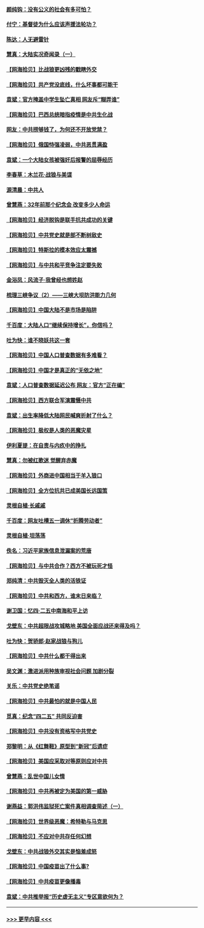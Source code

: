 #### [颜纯钩：没有公义的社会有多可怕？](../pages/nsc993/n12947626.md?t=05141501) 
#### [付宁：基督徒为什么应该声援法轮功？](../pages/nsc993/n12947233.md?t=05141501) 
#### [陈达：人无避雷针](../pages/nsc993/n12947098.md?t=05141501) 
#### [慧真：大陆实况奇闻录（一）](../pages/nsc993/n12945811.md?t=05141501) 
#### [【网海拾贝】比战狼更凶残的戳瞎外交](../pages/nsc993/n12945717.md?t=05141501) 
#### [【网海拾贝】共产党没底线，什么坏事都可能干](../pages/nsc993/n12942090.md?t=05141501) 
#### [袁斌：官方掩盖中学生坠亡真相 网友斥“糊弄谁”](../pages/nsc993/n12942029.md?t=05141501) 
#### [【网海拾贝】巴西总统暗指疫情是中共生化战](../pages/nsc993/n12938999.md?t=05141501) 
#### [网友：中共捞够钱了，为何还不开放党禁？](../pages/nsc993/n12938952.md?t=05141501) 
#### [【网海拾贝】俄国恃强凌弱，中共恶贯满盈](../pages/nsc993/n12936626.md?t=05141501) 
#### [袁斌：一个大陆女孩被强奸后报警的屈辱经历](../pages/nsc993/n12936547.md?t=05141501) 
#### [李春草：木兰花·战狼与美谍](../pages/nsc993/n12935995.md?t=05141501) 
#### [源清晨：中共人](../pages/nsc993/n12935589.md?t=05141501) 
#### [曾慧燕：32年前那个纪念会 改变多少人命运](../pages/nsc993/n12934233.md?t=05141501) 
#### [【网海拾贝】经济脱钩是联手抗共成功的关键](../pages/nsc993/n12934176.md?t=05141501) 
#### [【网海拾贝】中共党史就是部不断树敌史](../pages/nsc993/n12932844.md?t=05141501) 
#### [【网海拾贝】特斯拉的模本效应太震撼](../pages/nsc993/n12925626.md?t=05141501) 
#### [【网海拾贝】与中共和平竞争注定要失败](../pages/nsc993/n12923326.md?t=05141501) 
#### [金浴凤：风流子‧我曾经也想姓赵](../pages/nsc993/n12920911.md?t=05141501) 
#### [梳理三峡争议（2）——三峡大坝防洪能力几何](../pages/nsc993/n12920173.md?t=05141501) 
#### [【网海拾贝】中国大陆不是市场是陷阱](../pages/nsc993/n12920143.md?t=05141501) 
#### [千百度：大陆人口“继续保持增长”，你信吗？](../pages/nsc993/n12918946.md?t=05141501) 
#### [吐为快：谁不晓妖共这一套](../pages/nsc993/n12918941.md?t=05141501) 
#### [【网海拾贝】中国人口普查数据有多难看？](../pages/nsc993/n12917822.md?t=05141501) 
#### [【网海拾贝】中国才是真正的“无依之地”](../pages/nsc993/n12915845.md?t=05141501) 
#### [袁斌：人口普查数据延迟公布 网友：官方“正在编”](../pages/nsc993/n12915748.md?t=05141501) 
#### [【网海拾贝】西方联合军演震慑中共](../pages/nsc993/n12913466.md?t=05141501) 
#### [袁斌：出生率降低大陆网民喊爽折射了什么？](../pages/nsc993/n12913365.md?t=05141501) 
#### [【网海拾贝】极权是人类的恶魔灾星](../pages/nsc993/n12910697.md?t=05141501) 
#### [伊利夏提：在自责与内疚中的挣扎](../pages/nsc993/n12910493.md?t=05141501) 
#### [慧真：勿被红歌迷 觉醒弃赤魔](../pages/nsc993/n12910485.md?t=05141501) 
#### [【网海拾贝】外商进中国相当于羊入狼口](../pages/nsc993/n12908274.md?t=05141501) 
#### [【网海拾贝】全方位抗共已成美国长远国策](../pages/nsc993/n12906878.md?t=05141501) 
#### [灵根自植‧长戚戚](../pages/nsc993/n12905585.md?t=05141501) 
#### [千百度：网友吐槽五一调休“折腾劳动者”](../pages/nsc993/n12905934.md?t=05141501) 
#### [灵根自植‧坦荡荡](../pages/nsc993/n12905562.md?t=05141501) 
#### [佚名：习近平家族信息泄漏案的荒唐](../pages/nsc993/n12904705.md?t=05141501) 
#### [【网海拾贝】与中共合作？西方不被玩死才怪](../pages/nsc993/n12903873.md?t=05141501) 
#### [郑纯清：中共毁灭全人类的活铁证](../pages/nsc993/n12903785.md?t=05141501) 
#### [【网海拾贝】中共和西方，谁末日来临？](../pages/nsc993/n12903482.md?t=05141501) 
#### [谢卫国：忆四‧二五中南海和平上访](../pages/nsc993/n12902192.md?t=05141501) 
#### [戈壁东：中共超限战攻城略地 美国全面应战还来得及吗？](../pages/nsc993/n12902297.md?t=05141501) 
#### [吐为快：贺骄郎‧赵家战狼与狗儿](../pages/nsc993/n12902280.md?t=05141501) 
#### [【网海拾贝】中共什么都干得出来](../pages/nsc993/n12897500.md?t=05141501) 
#### [吴文渊：激进派用种族审视社会问题 加剧分裂](../pages/nsc993/n12893881.md?t=05141501) 
#### [关乐：中共党史绝笔谣](../pages/nsc993/n12897270.md?t=05141501) 
#### [【网海拾贝】中共最怕的就是中国人民](../pages/nsc993/n12894705.md?t=05141501) 
#### [觅真：纪念“四二五” 共同反迫害](../pages/nsc993/n12894553.md?t=05141501) 
#### [【网海拾贝】中共没有资格写中共党史](../pages/nsc993/n12892231.md?t=05141501) 
#### [郑黎明：从《红舞鞋》原型到“新冠”后遗症](../pages/nsc993/n12890469.md?t=05141501) 
#### [【网海拾贝】美国应采取对等原则应对中共](../pages/nsc993/n12889176.md?t=05141501) 
#### [曾慧燕：乱世中国儿女情](../pages/nsc993/n12887931.md?t=05141501) 
#### [【网海拾贝】中共再被定为美国的第一威胁](../pages/nsc993/n12887580.md?t=05141501) 
#### [谢燕益：郭洪伟监狱死亡案件真相调查简述（一）](../pages/nsc993/n12885648.md?t=05141501) 
#### [【网海拾贝】世界级恶魔：希特勒与马克思](../pages/nsc993/n12884062.md?t=05141501) 
#### [【网海拾贝】不应对中共存任何幻想](../pages/nsc993/n12881460.md?t=05141501) 
#### [戈壁东：中共战狼外交其实是恼羞成怒](../pages/nsc993/n12880392.md?t=05141501) 
#### [【网海拾贝】中国疫苗出了什么事?](../pages/nsc993/n12879124.md?t=05141501) 
#### [【网海拾贝】中共疫苗更像播毒](../pages/nsc993/n12876631.md?t=05141501) 
#### [袁斌：中共推举报“历史虚无主义”专区意欲何为？](../pages/nsc993/n12876530.md?t=05141501) 

----
#### [ >>> 更早内容 <<< ](../indexes/nsc993-earlier.md)
